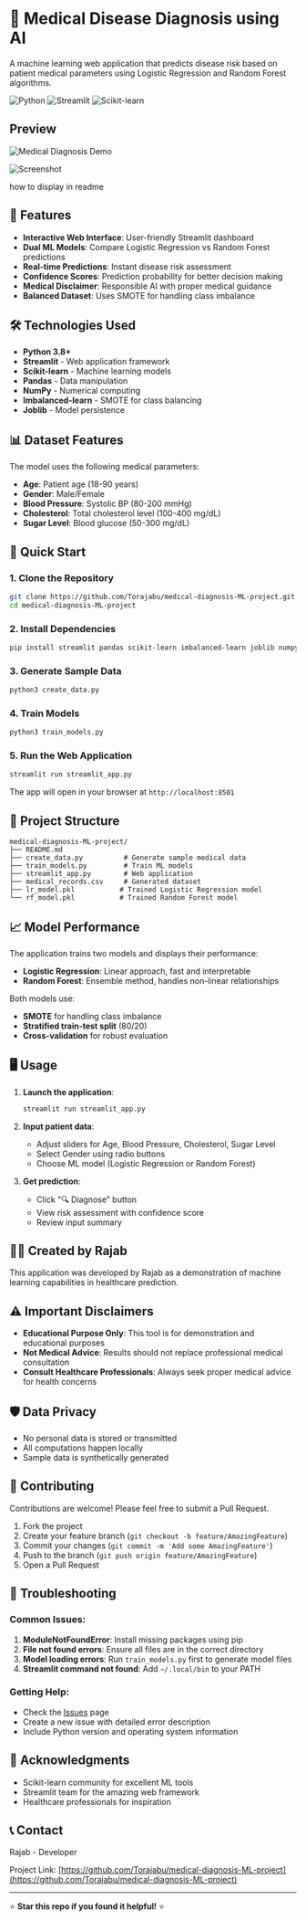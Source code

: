 # 🏥 Medical Disease Diagnosis using AI

A machine learning web application that predicts disease risk based on patient medical parameters using Logistic Regression and Random Forest algorithms.

![Python](https://img.shields.io/badge/python-v3.8+-blue.svg)
![Streamlit](https://img.shields.io/badge/streamlit-v1.28+-red.svg)
![Scikit-learn](https://img.shields.io/badge/sklearn-v1.3+-green.svg)

## Preview
![Medical Diagnosis Demo](https://raw.githubusercontent.com/Torajabu/medical-diagnosis-ML-project/main/2025-06-2816-11-56-ezgif.com-video-to-gif-converter.gif)

![Screenshot](https://raw.githubusercontent.com/Torajabu/medical-diagnosis-ML-project/main/Screenshot%20from%202025-06-28%2016-23-33.png)

how to display in readme

## 🌟 Features

- **Interactive Web Interface**: User-friendly Streamlit dashboard
- **Dual ML Models**: Compare Logistic Regression vs Random Forest predictions
- **Real-time Predictions**: Instant disease risk assessment
- **Confidence Scores**: Prediction probability for better decision making
- **Medical Disclaimer**: Responsible AI with proper medical guidance
- **Balanced Dataset**: Uses SMOTE for handling class imbalance

## 🛠️ Technologies Used

- **Python 3.8+**
- **Streamlit** - Web application framework
- **Scikit-learn** - Machine learning models
- **Pandas** - Data manipulation
- **NumPy** - Numerical computing
- **Imbalanced-learn** - SMOTE for class balancing
- **Joblib** - Model persistence

## 📊 Dataset Features

The model uses the following medical parameters:
- **Age**: Patient age (18-90 years)
- **Gender**: Male/Female
- **Blood Pressure**: Systolic BP (80-200 mmHg)
- **Cholesterol**: Total cholesterol level (100-400 mg/dL)
- **Sugar Level**: Blood glucose (50-300 mg/dL)

## 🚀 Quick Start

### 1. Clone the Repository
```bash
git clone https://github.com/Torajabu/medical-diagnosis-ML-project.git
cd medical-diagnosis-ML-project
```

### 2. Install Dependencies
```bash
pip install streamlit pandas scikit-learn imbalanced-learn joblib numpy
```

### 3. Generate Sample Data
```bash
python3 create_data.py
```

### 4. Train Models
```bash
python3 train_models.py
```

### 5. Run the Web Application
```bash
streamlit run streamlit_app.py
```

The app will open in your browser at `http://localhost:8501`

## 📁 Project Structure

```
medical-diagnosis-ML-project/
├── README.md
├── create_data.py          # Generate sample medical data
├── train_models.py         # Train ML models
├── streamlit_app.py        # Web application
├── medical_records.csv     # Generated dataset
├── lr_model.pkl           # Trained Logistic Regression model
└── rf_model.pkl           # Trained Random Forest model
```

## 📈 Model Performance

The application trains two models and displays their performance:

- **Logistic Regression**: Linear approach, fast and interpretable
- **Random Forest**: Ensemble method, handles non-linear relationships

Both models use:
- **SMOTE** for handling class imbalance
- **Stratified train-test split** (80/20)
- **Cross-validation** for robust evaluation

## 🖥️ Usage

1. **Launch the application**:
   ```bash
   streamlit run streamlit_app.py
   ```

2. **Input patient data**:
   - Adjust sliders for Age, Blood Pressure, Cholesterol, Sugar Level
   - Select Gender using radio buttons
   - Choose ML model (Logistic Regression or Random Forest)

3. **Get prediction**:
   - Click "🔍 Diagnose" button
   - View risk assessment with confidence score
   - Review input summary

## 👨‍💻 Created by Rajab

This application was developed by Rajab as a demonstration of machine learning capabilities in healthcare prediction.

## ⚠️ Important Disclaimers

- **Educational Purpose Only**: This tool is for demonstration and educational purposes
- **Not Medical Advice**: Results should not replace professional medical consultation
- **Consult Healthcare Professionals**: Always seek proper medical advice for health concerns

## 🛡️ Data Privacy

- No personal data is stored or transmitted
- All computations happen locally
- Sample data is synthetically generated

## 🤝 Contributing

Contributions are welcome! Please feel free to submit a Pull Request.

1. Fork the project
2. Create your feature branch (`git checkout -b feature/AmazingFeature`)
3. Commit your changes (`git commit -m 'Add some AmazingFeature'`)
4. Push to the branch (`git push origin feature/AmazingFeature`)
5. Open a Pull Request

## 🐛 Troubleshooting

### Common Issues:

1. **ModuleNotFoundError**: Install missing packages using pip
2. **File not found errors**: Ensure all files are in the correct directory
3. **Model loading errors**: Run `train_models.py` first to generate model files
4. **Streamlit command not found**: Add `~/.local/bin` to your PATH

### Getting Help:

- Check the [Issues](https://github.com/Torajabu/medical-diagnosis-ML-project/issues) page
- Create a new issue with detailed error description
- Include Python version and operating system information

## 🙏 Acknowledgments

- Scikit-learn community for excellent ML tools
- Streamlit team for the amazing web framework
- Healthcare professionals for inspiration

## 📞 Contact

Rajab - Developer

Project Link: [https://github.com/Torajabu/medical-diagnosis-ML-project](https://github.com/Torajabu/medical-diagnosis-ML-project)

---

⭐ **Star this repo if you found it helpful!** ⭐
